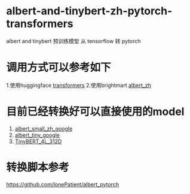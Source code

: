 # albert-and-tinybert-zh-pytorch-transformers
albert and tinybert 预训练模型 从 tensorflow 转 pytorch


# 调用方式可以参考如下
1.使用huggingface [transformers](https://github.com/huggingface/transformers) 
2.使用brightmart [albert_zh](https://github.com/brightmart/albert_zh)  

# 目前已经转换好可以直接使用的model
1. [albert_small_zh_google](https://www.jianguoyun.com/p/DcCX2NUQ-vbZCBjil7QD) 
2. [albert_tiny_google](https://www.jianguoyun.com/p/DTEzNw0Q-vbZCBjrl7QD) 
3. [TinyBERT_4L_312D](https://www.jianguoyun.com/p/DeClTJEQ-vbZCBjul7QD) 

# 转换脚本参考
https://github.com/lonePatient/albert_pytorch
 
